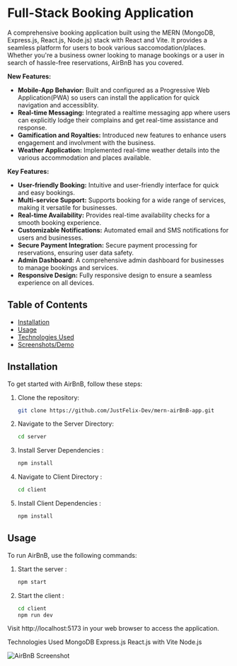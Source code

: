 #  Full-Stack Booking Application

A comprehensive booking application built using the MERN (MongoDB, Express.js, React.js, Node.js) stack with React and Vite. It provides a seamless platform for users to book various saccomodation/places. Whether you're a business owner looking to manage bookings or a user in search of hassle-free reservations, AirBnB has you covered.

**New Features:**

- **Mobile-App Behavior:** Built and configured as a Progressive Web Application(PWA) so users can install the application for quick navigation and accessiblity.
- **Real-time Messaging:** Integrated a realtime messaging app where users can explicitly lodge their complains and get real-time assistance and response.
- **Gamification and Royalties:** Introduced new features to enhance users engagement and involvment with the business.
- **Weather Application:** Implemented real-time weather details into the various accommodation and places available.
  
**Key Features:**

- **User-friendly Booking:** Intuitive and user-friendly interface for quick and easy bookings.
- **Multi-service Support:** Supports booking for a wide range of services, making it versatile for businesses.
- **Real-time Availability:** Provides real-time availability checks for a smooth booking experience.
- **Customizable Notifications:** Automated email and SMS notifications for users and businesses.
- **Secure Payment Integration:** Secure payment processing for reservations, ensuring user data safety.
- **Admin Dashboard:** A comprehensive admin dashboard for businesses to manage bookings and services.
- **Responsive Design:** Fully responsive design to ensure a seamless experience on all devices.

## Table of Contents

- [Installation](#installation)
- [Usage](#usage)
- [Technologies Used](#technologies-used)
- [Screenshots/Demo](#screenshot)


## Installation

To get started with AirBnB, follow these steps:

1. Clone the repository:

   ```bash
   git clone https://github.com/JustFelix-Dev/mern-airBnB-app.git

2. Navigate to the Server Directory:
   ```bash
   cd server
3. Install Server Dependencies :
   ```bash
   npm install
4. Navigate to Client Directory :
   ```bash
   cd client
5. Install Client Dependencies :
   ```bash
   npm install

## Usage
To run AirBnB, use the following commands:

1. Start the server :
    ```bash
   npm start

2. Start the client :
    ```bash
    cd client
    npm run dev

Visit http://localhost:5173 in your web browser to access the application.

Technologies Used
MongoDB
Express.js
React.js with Vite
Node.js

![AirBnB Screenshot](https://res.cloudinary.com/dljgkzwfz/image/upload/v1694427320/Github%20ReadMe%20Screenshots/Screenshot_73_hdcphh.png)



